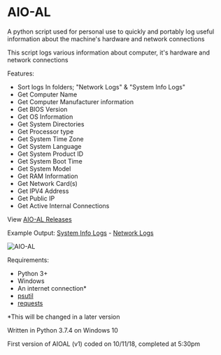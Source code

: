 # AIO-AL
A python script used for personal use to quickly and portably log useful information about the machine's hardware and network connections

This script logs various information about computer, it's hardware and network connections

Features:
- Sort logs In folders; "Network Logs" & "System Info Logs"
- Get Computer Name
- Get Computer Manufacturer information
- Get BIOS Version
- Get OS Information
- Get System Directories
- Get Processor type
- Get System Time Zone
- Get System Language
- Get System Product ID
- Get System Boot Time
- Get System Model
- Get RAM Information
- Get Network Card(s)
- Get IPV4 Address
- Get Public IP
- Get Active Internal Connections

View [AIO-AL Releases](https://github.com/smcclennon/AIO-AL/releases)

Example Output: [System Info Logs](Example%20Output/System%20Info%20Logs) - [Network Logs](Example%20Output/Network%20Logs)

![AIO-AL](https://imgur.com/i7UWfoa.png)

Requirements:
- Python 3+
- Windows
- An internet connection*
- [psutil](https://pypi.org/project/psutil/)
- [requests](https://pypi.org/project/requests/)

*This will be changed in a later version


Written in Python 3.7.4 on Windows 10

First version of AIOAL (v1) coded on 10/11/18, completed at 5:30pm
